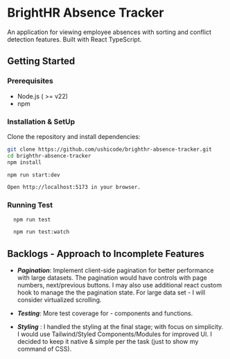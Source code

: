 # BrightHR Absence Tracker

An application for viewing employee absences with sorting and conflict detection features.
Built with React TypeScript.

## Getting Started

### Prerequisites

- Node.js ( >= v22)
- npm

### Installation & SetUp

Clone the repository and install dependencies:

```bash
git clone https://github.com/ushicode/brighthr-absence-tracker.git
cd brighthr-absence-tracker
npm install

npm run start:dev

Open http://localhost:5173 in your browser.
```

### Running Test

```bash
  npm run test

  npm run test:watch
```

## Backlogs - Approach to Incomplete Features
  - ***Pagination***: Implement client-side pagination for better performance with large datasets.
    The pagination would have controls with page numbers, next/previous buttons.
    I may also use additional react custom hook to manage the the pagination state.
    For large data set - I will consider virtualized scrolling.
    
  - ***Testing***: More test coverage for - components and functions.
  - ***Styling*** : I handled the styling at the final stage; with focus on simplicity. I would use Tailwind/Styled Components/Modules for improved UI. I decided to keep it native & simple per the task (just to show my command of CSS).

 
